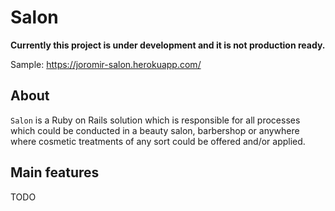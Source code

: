 # Salon

**Currently this project is under development and it is not production ready.**

Sample: https://joromir-salon.herokuapp.com/

## About
`Salon` is a Ruby on Rails solution which is responsible for all processes which could be conducted in a beauty salon, barbershop or anywhere where cosmetic treatments of any sort could be offered and/or applied.

## Main features
TODO
